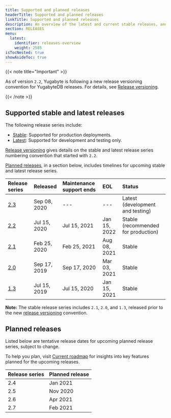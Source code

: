 ```yaml
---
title: Supported and planned releases
headerTitle: Supported and planned releases
linkTitle: Supported and planned releases
description: An overview of the latest and current stable releases, and planned releases.
section: RELEASES
menu:
  latest:
    identifier: releases-overview
    weight: 2585
isTocNested: true
showAsideToc: true
---
```


{{< note title="Important" >}}

As of version `2.2`, Yugabyte is following a new release versioning convention for YugabyteDB releases.  For details, see [Release versioning](../versioning).

{{< /note >}}

## Supported stable and latest releases

The following release series include:

- [Stable](../versioning/#stable-releases): Supported for production deployments.
- [Latest](../versioning/#latest-releases): Supported for development and testing only.

[Release versioning](../versioning) gives details on the stable and latest release series numbering convention that started with `2.2`.

[Planned releases](#planned-releases), in a section below, includes timelines for upcoming stable and latest release series.

| Release series                      | Released     | Maintenance support ends | EOL          | Status                              |
| :---------------------------------- | :----------- | :----------------------- | :----------- | :----------------------------------- |
| [2.3](../whats-new/latest-releases) | Sep 08, 2020 | ---                      | ---          | Latest (development and testing)
| [2.2](../whats-new/stable-releases) | Jul 15, 2020 | Jul 15, 2021             | Jan 15, 2022 | Stable (recommended for production)
| [2.1](../earlier-releases/v2.1.0)   | Feb 25, 2020 | Feb 25, 2021             | Aug 08, 2021 | Stable
| [2.0](../earlier-releases/v2.0.0)   | Sep 17, 2019 | Sep 17, 2020             | Mar 03, 2021 | Stable
| [1.3](../earlier-releases/v1.3.0)   | Jul 15, 2019 | Jul 15, 2020             | Jan 15, 2021 | Stable

**Note:** The stable release series includes `2.1`, `2.0`, and `1.3`, released prior to the new [release versioning](../release-versioning) convention.

## Planned releases

Listed below are tentative release dates for upcoming planned release series, subject to change. 

To help you plan, visit [Current roadmap](https://github.com/yugabyte/yugabyte-db#current-roadmap) for insights into key features planned for the upcoming releases.

| Release series | Planned release |
| :------------- | --------------- |
| 2.4            | Jan 2021        |
| 2.5            | Nov 2020        |
| 2.6            | Apr 2021        |
| 2.7            | Feb 2021        |
